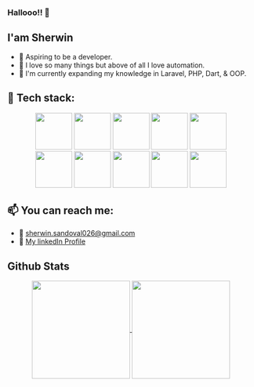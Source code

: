 ### Hallooo!! 👋

## I'am Sherwin

- 🤵 Aspiring to be a developer.
- 💖 I love so many things but above of all I love automation.
- 🧠 I'm currently expanding my knowledge in Laravel, PHP, Dart, & OOP.

## 🧰 Tech stack: 
<div align="center">
  <span>
    <img height="75" src="https://github.com/eSmooothie/eSmooothie/blob/main/images/codeigniter.png"/>
  </span>
  <span>
    <img height="75" src="https://drive.google.com/uc?id=1GlQei7q5VoA7oWGV16XJK-ZdcZy7Do6j"/>
  </span>
  <span>
    <img height="75" src="https://drive.google.com/uc?id=128HvQnAXts7qp7JqhDLA8uAdb-rdvGMa"/>
  </span>
  <span>
    <img height="75" src="https://drive.google.com/uc?id=1l2VCKZiglhYLEuOXVeT1TW-KORH4cVZm"/>
  </span>
  <span>
    <img height="75" src="https://drive.google.com/uc?id=1R8yQkqAcZDBI67eabpSPMYfT5qxIH9-i"/>
  </span>
</div>
<div align="center">
  <span>
    <img height="75" src="https://drive.google.com/uc?id=1EaZpovsVztn1TGEObiR0_YKPHVoKtE9b"/>
  </span>
  <span>
    <img height="75" src="https://drive.google.com/uc?id=1B9_7ZulU_DEN0BuZllv9RDiM78eCIjFo"/>
  </span>
  <span>
    <img height="75" src="https://drive.google.com/uc?id=1CVyBEtIaQOTbqXIHutvirQQG6H26gW4C"/>
  </span>
  <span>
    <img height="75" src="https://drive.google.com/uc?id=1cwCNOTXWOtRqoASGSbn_KMtYyL0PpuL4"/>
  </span>
  <span>
    <img height="75" src="https://drive.google.com/uc?id=1BYd5pkAaS5hIok2q6BgbdntxT5CRNQd6"/>
  </span>
</div>


## 📫 You can reach me: 
  - 📧 [sherwin.sandoval026@gmail.com](mailto:sherwin.sandoval026@gmail.com)
  - 🔗 [My linkedIn Profile](https://www.linkedin.com/feed/)
 

## Github Stats
<div align="center">
  <a href="https://github.com/anuraghazra/github-readme-stats">
    <img height="200"  align="center" src="https://github-readme-stats.vercel.app/api?username=eSmooothie&show_icons=true&theme=dracula" />
  </a>
  <a href="https://github.com/anuraghazra/convoychat">
    <img height="200" align="center" src="https://github-readme-stats.vercel.app/api/top-langs/?username=eSmooothie&layout=compact" />
  </a>
</div>


